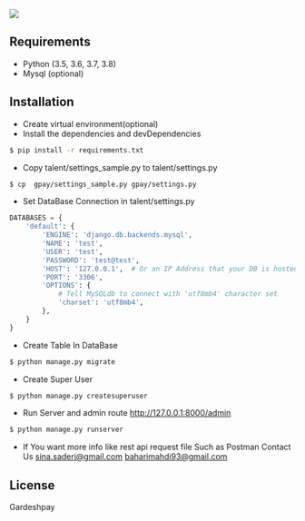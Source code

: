 ![](https://gpapp.gardeshpay.com/static/img/gardeshpayfinal.png)
## Requirements
- Python (3.5, 3.6, 3.7, 3.8)
- Mysql (optional)
## Installation 
- Create  virtual environment(optional)
- Install the dependencies and devDependencies  
```sh
$ pip install -r requirements.txt
```

- Copy  talent/settings_sample.py to  talent/settings.py
```sh
$ cp  gpay/settings_sample.py gpay/settings.py
```
- Set DataBase Connection in talent/settings.py
```python
DATABASES = {
    'default': {
        'ENGINE': 'django.db.backends.mysql',
        'NAME': 'test',
        'USER': 'test',
        'PASSWORD': 'test@test',
        'HOST': '127.0.0.1',  # Or an IP Address that your DB is hosted on
        'PORT': '3306',
        'OPTIONS': {
            # Tell MySQLdb to connect with 'utf8mb4' character set
            'charset': 'utf8mb4',
        },
    }
}
```
- Create Table In DataBase   
```sh
$ python manage.py migrate
```
- Create Super User
```sh
$ python manage.py createsuperuser
```
- Run Server and admin route  http://127.0.0.1:8000/admin
```sh
$ python manage.py runserver
```
- If You want more info like rest api request file Such as Postman Contact Us
sina.saderi@gmail.com
baharimahdi93@gmail.com

License
----

Gardeshpay
